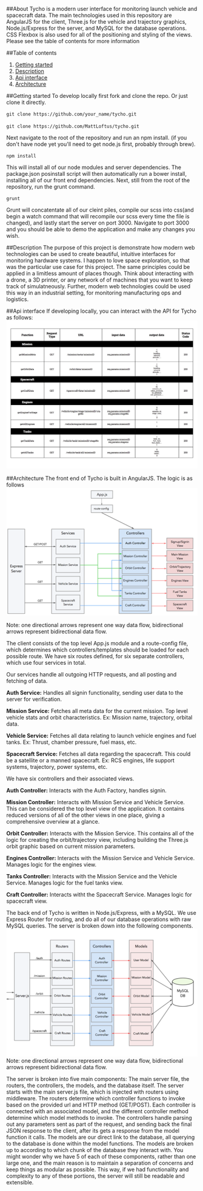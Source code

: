 ##About
Tycho is a modern user interface for monitoring launch vehicle and spacecraft data.  The main technologies used in this repository are AngularJS for the client, Three.js for the vehicle and trajectory graphics, Node.js/Express for the server, and MySQL for the database operations.  CSS Flexbox is also used for all of the positioning and styling of the views.  Please see the table of contents for more information

##Table of contents
1. [Getting started](#getting-started)
2. [Description](#description)
3. [Api interface](#api-interface)
4. [Architecture](#architecture)


##Getting started
To develop locally first fork and clone the repo. Or just clone it directly.

```
git clone https://github.com/your_name/tycho.git

git clone https://github.com/MattLoftus/tycho.git
```

Next navigate to the root of the repository and run an npm install.  (if you don't have node yet you'll need to get node.js first, probably through brew).

```
npm install
```

This will install all of our node modules and server dependencies.  The package.json posinstall script will then automatically run a bower install, installing all of our front end dependencies.  Next, still from the root of the repository, run the grunt command.

```
grunt
```

Grunt will concatentate all of our cleint piles, compile our scss into css(and begin a watch command that will recompile our scss every time the file is changed), and lastly start the server on port 3000.  Navigate to port 3000 and you should be able to demo the application and make any changes you wish.

##Description
The purpose of this project is demonstrate how modern web technologies can be used to create beautiful, intuitive interfaces for monitoring hardware systems.  I happen to love space exploration, so that was the particular use case for this project.  The same principles could be applied in a limitless amount of places though.  Think about interacting with a drone, a 3D printer, or any network of of machines that you want to keep track of simulatneously.  Further, modern web technologies could be used this way in an industrial setting, for monitoring manufacturing ops and logistics.  

##Api interface
If developing locally, you can interact with the API for Tycho as follows:
![Tycho API Interface](https://github.com/MattLoftus/tycho/blob/master/images/tycho_api_interface.jpg)


##Architecture
The front end of Tycho is built in AngularJS. The logic is as follows
![Client Architecture Diagram](https://github.com/MattLoftus/tycho/blob/master/images/tycho_client_architecture.png)

Note: one directional arrows represent one way data flow, bidirectional arrows represent bidirectional data flow.

The client consists of the top level App.js module and a route-config file, which determines which controllers/templates should be loaded for each possible route. We have six routes defined, for six separate controllers, which use four services in total.  

Our services handle all outgoing HTTP requests, and all posting and fetching of data.

**Auth Service:**  Handles all signin functionality, sending user data to the server for verification.

**Mission Service:** Fetches all meta data for the current mission.  Top level vehicle stats and orbit characteristics.  Ex: Mission name, trajectory, orbital data.

**Vehicle Service:** Fetches all data relating to launch vehicle engines and fuel tanks. Ex: Thrust, chamber pressure, fuel mass, etc.

**Spacecraft Service:** Fetches all data regarding the spacecraft.  This could be a satellite or a manned spacecraft.  Ex: RCS engines, life support systems, trajectory, power systems, etc.

We have six controllers and their associated views.

**Auth Controller:** Interacts with the Auth Factory, handles signin.

**Mission Controller:** Interacts with Mission Service and Vehicle Service.  
This can be considered the top level view of the application.  It contains reduced versions of all of the other views in one place, giving a comprehensive overview at a glance.

**Orbit Controller:**  Interacts with the Mission Service.  This contains all of the logic for creating the orbit/trajectory view, including building the Three.js orbit graphic based on current mission parameters.

**Engines Controller:** Interacts with the Mission Service and Vehicle Service.  Manages logic for the engines view.

**Tanks Controller:** Interacts with the Mission Service and the Vehicle Service.  Manages logic for the fuel tanks view.

**Craft Controller:** Interacts witht the Spacecraft Service.  Manages logic for spacecraft view.

The back end of Tycho is written in Node.js/Express, with a MySQL.  We use Express Router for routing, and do all of our database operations with raw MySQL queries.  The server is broken down into the following components.
![Server Architecture Diagram](https://github.com/MattLoftus/tycho/blob/master/images/tycho_server_architecture.png)
Note: one directional arrows represent one way data flow, bidirectional arrows represent bidirectional data flow.

The server is broken into five main components: The main server file, the routers, the controllers, the models, and the database itself. The server starts with the main server.js file, which is injected with routers using middleware. The routers determine which controller functions to invoke based on the provided url and HTTP method (GET/POST).  Each controller is connected with an associated model, and the different controller method determine which model methods to invoke.  The controllers handle parsing out any parameters sent as part of the request, and sending back the final JSON response to the client, after its gets a response from the model function it calls.  The models are our direct link to the database, all querying to the database is done within the model functions.  The models are broken up to according to which chunk of the database they interact with.
You might wonder why we have 5 of each of these components, rather than one large one, and the main reason is to maintain a separation of concerns and keep things as modular as possible.  This way, if we had functionality and complexity to any of these portions, the server will still be readable and extensible.




